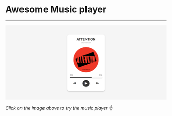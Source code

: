 # Awesome Music player
___

<a href='https://osum-playz.netlify.app/'><img src = 'img/player_img.png' alt = 'Player image'></a>

*Click on the image above to try the music player* ☝